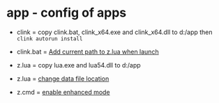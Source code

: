 # app - config of apps

- clink = copy clink.bat, clink_x64.exe and clink_x64.dll to d:/app then `clink autorun install`
- clink.bat = [Add current path to z.lua when launch](https://github.com/me7/app/blob/52e2b65fd36dc1b63707518d629fa36ace6b6b37/clink.bat/#L61-L62)

- z.lua = copy lua.exe and lua54.dll to d:/app
- z.lua = [change data file location](https://github.com/me7/app/blob/52e2b65fd36dc1b63707518d629fa36ace6b6b37/z.lua/#L119-L120)
- z.cmd = [enable enhanced mode](https://github.com/me7/app/blob/d03e14b4c1f7b47e1f54405c6c900ace13a3390b/z.cmd/#L13-L14)